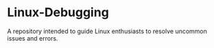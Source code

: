 # Linux-Debugging
A repository intended to guide Linux enthusiasts to resolve uncommon issues and errors.
